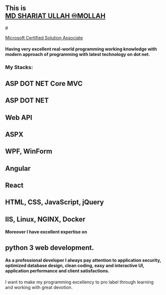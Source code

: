 ## This is <div class="badge-base LI-profile-badge" data-locale="en_US" data-size="medium" data-theme="dark" data-type="HORIZONTAL" data-vanity="md-shariat-ullah-♾️mollah-53010518b" data-version="v1"><a class="badge-base__link LI-simple-link" href="https://bd.linkedin.com/in/md-shariat-ullah-%E2%99%BE%EF%B8%8Fmollah-53010518b?trk=profile-badge">MD SHARIAT ULLAH ♾️MOLLAH</a></div>
#<div class="badge-base LI-profile-badge" data-locale="en_US" data-size="medium" data-theme="dark" data-type="HORIZONTAL" data-vanity="md-shariat-ullah-♾️mollah-53010518b" data-version="v1"><a class="badge-base__link LI-simple-link" href="https://www.credly.com/badges/189cf387-2ad7-4c36-bb31-2b8aef5a9b5a/public_url">Microsoft Certified Solution Associate</a></div>
#### Having very excellent real-world programming working knowledge with modern approach of programming with latest technology on dot net. 

### My Stacks:
  ## ASP DOT NET Core MVC
  ## ASP DOT NET
  ## Web API
  ## ASPX
  ## WPF, WinForm
  ## Angular
  ## React
  ## HTML, CSS, JavaScript, jQuery
  ## IIS, Linux, NGINX, Docker

#### Moreover I have excellent expertise on 
## python 3 web development.
#### As a professional developer I always pay attention to application security, optimized database design, clean coding, easy and interactive UI, application performance and client satisfactions.
I want to make my programming excellency to pro label through learning and working with great devotion.




              

